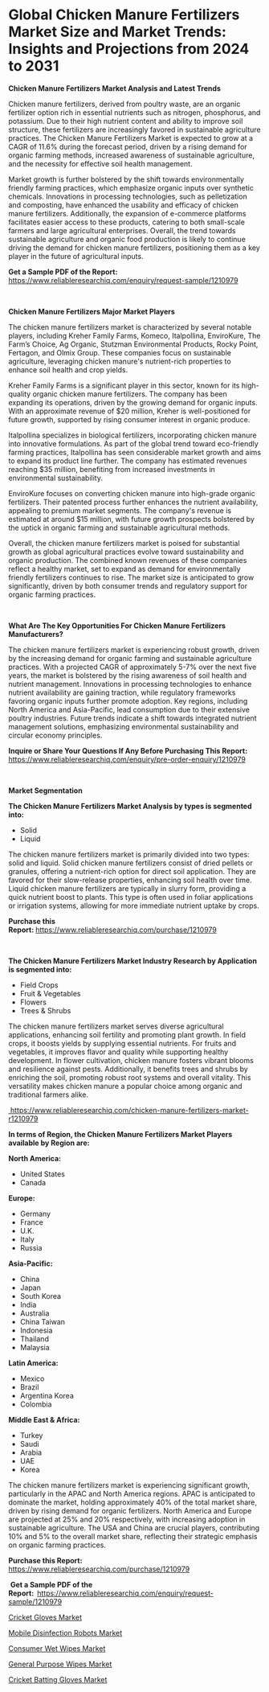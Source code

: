 <p><h1>Global Chicken Manure Fertilizers Market Size and Market Trends: Insights and Projections from 2024 to 2031</h1></p><p><strong>Chicken Manure Fertilizers Market Analysis and Latest Trends</strong></p>
<p><p>Chicken manure fertilizers, derived from poultry waste, are an organic fertilizer option rich in essential nutrients such as nitrogen, phosphorus, and potassium. Due to their high nutrient content and ability to improve soil structure, these fertilizers are increasingly favored in sustainable agriculture practices. The Chicken Manure Fertilizers Market is expected to grow at a CAGR of 11.6% during the forecast period, driven by a rising demand for organic farming methods, increased awareness of sustainable agriculture, and the necessity for effective soil health management.</p><p>Market growth is further bolstered by the shift towards environmentally friendly farming practices, which emphasize organic inputs over synthetic chemicals. Innovations in processing technologies, such as pelletization and composting, have enhanced the usability and efficacy of chicken manure fertilizers. Additionally, the expansion of e-commerce platforms facilitates easier access to these products, catering to both small-scale farmers and large agricultural enterprises. Overall, the trend towards sustainable agriculture and organic food production is likely to continue driving the demand for chicken manure fertilizers, positioning them as a key player in the future of agricultural inputs.</p></p>
<p><strong>Get a Sample PDF of the Report:&nbsp;</strong> <a href="https://www.reliableresearchiq.com/enquiry/request-sample/1210979?utm_campaign=1144&utm_medium=2&utm_source=Github&utm_content=ia&utm_term=16122024&utm_id=chicken-manure-fertilizers">https://www.reliableresearchiq.com/enquiry/request-sample/1210979</a></p>
<p>&nbsp;</p>
<p><strong>Chicken Manure Fertilizers Major Market Players</strong></p>
<p><p>The chicken manure fertilizers market is characterized by several notable players, including Kreher Family Farms, Komeco, Italpollina, EnviroKure, The Farm’s Choice, Ag Organic, Stutzman Environmental Products, Rocky Point, Fertagon, and Olmix Group. These companies focus on sustainable agriculture, leveraging chicken manure's nutrient-rich properties to enhance soil health and crop yields.</p><p>Kreher Family Farms is a significant player in this sector, known for its high-quality organic chicken manure fertilizers. The company has been expanding its operations, driven by the growing demand for organic inputs. With an approximate revenue of $20 million, Kreher is well-positioned for future growth, supported by rising consumer interest in organic produce.</p><p>Italpollina specializes in biological fertilizers, incorporating chicken manure into innovative formulations. As part of the global trend toward eco-friendly farming practices, Italpollina has seen considerable market growth and aims to expand its product line further. The company has estimated revenues reaching $35 million, benefiting from increased investments in environmental sustainability.</p><p>EnviroKure focuses on converting chicken manure into high-grade organic fertilizers. Their patented process further enhances the nutrient availability, appealing to premium market segments. The company's revenue is estimated at around $15 million, with future growth prospects bolstered by the uptick in organic farming and sustainable agricultural methods.</p><p>Overall, the chicken manure fertilizers market is poised for substantial growth as global agricultural practices evolve toward sustainability and organic production. The combined known revenues of these companies reflect a healthy market, set to expand as demand for environmentally friendly fertilizers continues to rise. The market size is anticipated to grow significantly, driven by both consumer trends and regulatory support for organic farming practices.</p></p>
<p>&nbsp;</p>
<p><strong>What Are The Key Opportunities For Chicken Manure Fertilizers Manufacturers?</strong></p>
<p><p>The chicken manure fertilizers market is experiencing robust growth, driven by the increasing demand for organic farming and sustainable agriculture practices. With a projected CAGR of approximately 5-7% over the next five years, the market is bolstered by the rising awareness of soil health and nutrient management. Innovations in processing technologies to enhance nutrient availability are gaining traction, while regulatory frameworks favoring organic inputs further promote adoption. Key regions, including North America and Asia-Pacific, lead consumption due to their extensive poultry industries. Future trends indicate a shift towards integrated nutrient management solutions, emphasizing environmental sustainability and circular economy principles.</p></p>
<p><strong>Inquire or Share Your Questions If Any Before Purchasing This Report:</strong> <a href="https://www.reliableresearchiq.com/enquiry/pre-order-enquiry/1210979?utm_campaign=1144&utm_medium=2&utm_source=Github&utm_content=ia&utm_term=16122024&utm_id=chicken-manure-fertilizers">https://www.reliableresearchiq.com/enquiry/pre-order-enquiry/1210979</a></p>
<p>&nbsp;</p>
<p><strong>Market Segmentation</strong></p>
<p><strong>The Chicken Manure Fertilizers Market Analysis by types is segmented into:</strong></p>
<p><ul><li>Solid</li><li>Liquid</li></ul></p>
<p><p>The chicken manure fertilizers market is primarily divided into two types: solid and liquid. Solid chicken manure fertilizers consist of dried pellets or granules, offering a nutrient-rich option for direct soil application. They are favored for their slow-release properties, enhancing soil health over time. Liquid chicken manure fertilizers are typically in slurry form, providing a quick nutrient boost to plants. This type is often used in foliar applications or irrigation systems, allowing for more immediate nutrient uptake by crops.</p></p>
<p><strong>Purchase this Report:&nbsp;</strong><a href="https://www.reliableresearchiq.com/purchase/1210979?utm_campaign=1144&utm_medium=2&utm_source=Github&utm_content=ia&utm_term=16122024&utm_id=chicken-manure-fertilizers">https://www.reliableresearchiq.com/purchase/1210979</a></p>
<p>&nbsp;</p>
<p><strong>The Chicken Manure Fertilizers Market Industry Research by Application is segmented into:</strong></p>
<p><ul><li>Field Crops</li><li>Fruit & Vegetables</li><li>Flowers</li><li>Trees & Shrubs</li></ul></p>
<p><p>The chicken manure fertilizers market serves diverse agricultural applications, enhancing soil fertility and promoting plant growth. In field crops, it boosts yields by supplying essential nutrients. For fruits and vegetables, it improves flavor and quality while supporting healthy development. In flower cultivation, chicken manure fosters vibrant blooms and resilience against pests. Additionally, it benefits trees and shrubs by enriching the soil, promoting robust root systems and overall vitality. This versatility makes chicken manure a popular choice among organic and traditional farmers alike.</p></p>
<p><a href="https://www.reliableresearchiq.com/chicken-manure-fertilizers-market-r1210979?utm_campaign=1144&utm_medium=2&utm_source=Github&utm_content=ia&utm_term=16122024&utm_id=chicken-manure-fertilizers">&nbsp;https://www.reliableresearchiq.com/chicken-manure-fertilizers-market-r1210979</a></p>
<p><strong>In terms of Region, the Chicken Manure Fertilizers Market Players available by Region are:</strong></p>
<p>
    <p> <strong> North America: </strong>
        <ul>
            <li>United States</li>
            <li>Canada</li>
        </ul>
        </p> 
    <p> <strong> Europe: </strong>
        <ul>
            <li>Germany</li>
            <li>France</li>
            <li>U.K.</li>
            <li>Italy</li>
            <li>Russia</li>
        </ul>
        </p> 
    <p> <strong> Asia-Pacific: </strong>
        <ul>
            <li>China</li>
            <li>Japan</li>
            <li>South Korea</li>
            <li>India</li>
            <li>Australia</li>
            <li>China Taiwan</li>
            <li>Indonesia</li>
            <li>Thailand</li>
            <li>Malaysia</li>
        </ul>
        </p> 
    <p> <strong> Latin America: </strong>
        <ul>
            <li>Mexico</li>
            <li>Brazil</li>
            <li>Argentina Korea</li>
            <li>Colombia</li>
        </ul>
        </p> 
    <p> <strong> Middle East & Africa: </strong>
        <ul>
            <li>Turkey</li>
            <li>Saudi</li>
            <li>Arabia</li>
            <li>UAE</li>
            <li>Korea</li>
        </ul>
    </p>
    </p>
<p><p>The chicken manure fertilizers market is experiencing significant growth, particularly in the APAC and North America regions. APAC is anticipated to dominate the market, holding approximately 40% of the total market share, driven by rising demand for organic fertilizers. North America and Europe are projected at 25% and 20% respectively, with increasing adoption in sustainable agriculture. The USA and China are crucial players, contributing 10% and 5% to the overall market share, reflecting their strategic emphasis on organic farming practices.</p></p>
<p><strong>Purchase this Report: </strong><a href="https://www.reliableresearchiq.com/purchase/1210979?utm_campaign=1144&utm_medium=2&utm_source=Github&utm_content=ia&utm_term=16122024&utm_id=chicken-manure-fertilizers">https://www.reliableresearchiq.com/purchase/1210979</a></p>
<p>&nbsp;<strong>Get a Sample PDF of the Report:&nbsp;&nbsp;</strong><a href="https://www.reliableresearchiq.com/enquiry/request-sample/1210979?utm_campaign=1144&utm_medium=2&utm_source=Github&utm_content=ia&utm_term=16122024&utm_id=chicken-manure-fertilizers">https://www.reliableresearchiq.com/enquiry/request-sample/1210979</a></p>
<p><strong></strong></p>
<p><p><a href="https://www.linkedin.com/pulse/competitive-landscape-analysis-cricket-gloves-market-highlighting-pk0mf?utm_campaign=1144&utm_medium=2&utm_source=Github&utm_content=ia&utm_term=16122024&utm_id=chicken-manure-fertilizers">Cricket Gloves Market</a></p><p><a href="https://github.com/arvelm4nthig/Market-Research-Report-List-1/blob/main/mobile-disinfection-robots-market.md?utm_campaign=1144&utm_medium=2&utm_source=Github&utm_content=ia&utm_term=16122024&utm_id=chicken-manure-fertilizers">Mobile Disinfection Robots Market</a></p><p><a href="https://www.linkedin.com/pulse/consumer-wet-wipes-market-forecast-projected-growth-revenue-yqtqf?utm_campaign=1144&utm_medium=2&utm_source=Github&utm_content=ia&utm_term=16122024&utm_id=chicken-manure-fertilizers">Consumer Wet Wipes Market</a></p><p><a href="https://www.linkedin.com/pulse/recent-analysis-general-purpose-wipes-market-highlights-trends-fw1if?utm_campaign=1144&utm_medium=2&utm_source=Github&utm_content=ia&utm_term=16122024&utm_id=chicken-manure-fertilizers">General Purpose Wipes Market</a></p><p><a href="https://www.linkedin.com/pulse/emerging-technologies-reshaping-cricket-batting-gloves-market-qnc4f?utm_campaign=1144&utm_medium=2&utm_source=Github&utm_content=ia&utm_term=16122024&utm_id=chicken-manure-fertilizers">Cricket Batting Gloves Market</a></p></p>